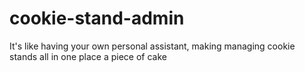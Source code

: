 # cookie-stand-admin
 It's like having your own personal assistant, making managing cookie stands all in one place a piece of cake
